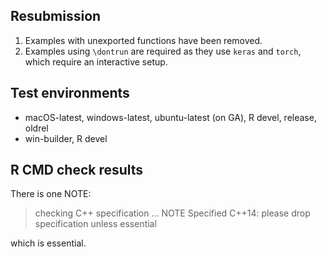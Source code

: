 ## Resubmission

1. Examples with unexported functions have been removed.
2. Examples using `\dontrun` are required as they use `keras` and `torch`, which require an interactive setup.

## Test environments

- macOS-latest, windows-latest, ubuntu-latest (on GA), R devel, release, oldrel
- win-builder, R devel

## R CMD check results

There is one NOTE:

> checking C++ specification ... NOTE
    Specified C++14: please drop specification unless essential

which is essential.
